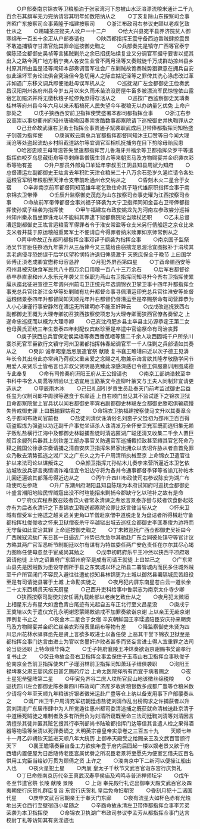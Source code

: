 <!-- { "loadSidebar": true } -->
　　○户部奏南京锦衣等卫粮船泊于张家湾河下忽被山水泛溢漂流粮米通计二千九百余石其旗军无力完纳请容其明年如数陪纳从之
　　○丁亥复除山东按察司佥事齐昭广东按察司佥事黄隆于福建按察司
　　○浙江布政司右参议史颐以老疾乞致仕从之
　　○赐辅圣庄懿夫人坟户一十二户
　　○给大兴县宛平县养济院贫人御寒绵布一百五十余疋从户部奏请也
　　○陕西都指挥王震守备西边番贼肆掠震畏不敢追捕镇守甘肃官劾其罪命巡按御史鞫之
　　○兵部奏先是镇守广西等官泰宁侯陈泾佥都御史吴祯等言猺贼剿杀之余已招抚陆续复业又分调官军据守要害以扼其出入之路今两广地方稍宁夷人各安生业曾不两月泾等又奏贼徒千万成群劫掠州县乡村原其所由盖是泾等闻知本部奏调官军往会广东剿贼故诡奏贼势猖獗意在拥兵自安似此沮坏军务论法俱合究治但今急切用人之际宜姑记泾等之罪俾其洗心涤虑改过革非如遇广东移文调兵即便驰赴毋误军机从之
　　○巡抚湖广左佥都御史王俭奏武昌汉阳荆州各府州县今岁五月以来久雨禾苗渰没房屋牛畜多被漂流军民惊惶依山露宿乞加赈济并将无徵秋粮子粒停免庶得存活从之
　　○巡按广西监察御史吴璘奏桂林等府州县今年六月以来禾稻槁死人民失望今年税粮无以办纳量乞优免  上命户部处之
　　○戊子狭西西安前卫指挥使樊盛署本都司都指挥佥事
　　○浙江右参议高崇以事挞衢州府知州唐瑜瑜因奏崇贪酷数事都察院请下巡按御史并执鞫罪从之
　　○己丑命故武骧右卫勇士指挥佥事贾通子斌袭职武成后卫带俸都指挥同知杨盛子钊袭为指挥使
　　○庚寅敕云南总兵官都指挥都督同知沐王□赞等曰今闻大理澜沧等处盗起流劫乡村阻截道路尔等宜调官军相机抚捕务在目下剪除毋贻民患
　　○哈密忠顺王母弩温答失里遣都指挥苦儿鲁海牙并福余等卫都指挥朵罗干等遣指挥伯咬歹乌思藏街舟等寺剌麻番僧簇生领占等来朝贡马及方物赐宴并金织袭衣彩币等物有差
　　○升户部员外郎角□羊延年李叔玉江阴县知县周斌为知府
　　○总督漕运左副都御史王竑言去年积贮天津仓粮米二十八万余石恐岁久浥烂请令各处运粮官军明年粮船至天津仓支带前赴通州仓交纳从之
　　○昏刻木火二星合于女宿
　　○辛卯南京前军都督同知范雄年老乞致仕命其子瑄代雄原职指挥佥事于南京锦衣卫带俸
　　○壬辰升监察御史茂彪为山东按察司佥事史瓘为江西按察司佥事
　　○命故前军带俸都督佥事刘福子铎袭为大宁卫指挥同知金吾右卫带俸都指挥使孙斌子经袭为指挥使
　　○甲午福建左布政使姚龙先为河南左参政尝分巡裕州知州秦永昌坐罪诛龙以不能紏其罪逮下狱都察院论当赎杖还职
　　○乙未总督漕运副都御史王竑言运粮官军得罪者令于淮安常盈等仓支米另行倩船运之京仓比来支米者并载于原运粮船重累军士不便请自今得罪者纳米赎罪如京师常例从之
　　○丙申命故辽东都司都指挥佥事邓铎子纲袭为指挥佥事
　　○南京国子监祭酒吴节言臣任祭酒九年蒙升从三品俸今又三载给由窃揣宠恩渥洽宜图报补于涓埃其柰老病侵寻恐妨误于后学伏望矜悯特许退归俾感激于  天恩庶保全于晚节  上曰国学师傅正湏老成卿宜懋称毋容恳辞
　　○月犯外屏西第四星
　　○丁酉命赈西安等府州县被灾缺食军民共八十四万余口用粮一百八十三万余石
　　○后军右都督徐恭卒恭直隶和州人永乐元年袭父三保职为燕山右卫指挥同知寻升今吾右卫指挥使累扈从迤北征进宣德三年调兴州前屯卫正统元年选调锦衣卫掌卫事十四年升都指挥佥事充总兵官往浙江金华等处剿贼有功升都督佥事寻佩漕运印充总兵官往淮安等处督运粮储景泰四年升都督同知天顺元年升右都督仍督漕运至是卒赐祭命有司营葬恭为人小心谦谨行事安静然在漕运无所建明亦不能革奸弊云
　　○戊戌改巡抚狭西右副都御史王概为大理寺卿初召狭西按察使项忠为大理寺卿而狭西官僚各奏留之  上遂命忠巡抚而以概为大理寺卿
　　○己亥沈府肥乡县主卒县主沁源恭定王第二女也母黄氏正统三年生景泰四年封配仪宾赵珍至是卒遣中官谕祭命有司治丧葬
　　○庚子狭西总兵官保定侯梁瑶等奏西番苽咂等簇二千余人攻西固城千户所杀川寨杀死官军臣欲行文镇守河州卫署都指挥韩春起调官军一千人往剿之兵部请如其奏从之
　　○癸卯  诚孝昭皇后忌辰遣官祭  献陵  复书襄王瞻墡曰近以次子德王见潾年长令其出府此亦常典乃荷叔父重亲爱之念赐之礼物兼示诲言欲其隆孝敬励学问节用爱人亲贤乐士皆格言也非叔父贤明曷克臻此深感深感已令德王佩服嘉训用图成德专此奉复
　　○命有司修秦府汧阳王府从王公鏳请也
　　○南京工部纳诰敕至中书科中书舍人周暠等辨验以王诰宜用玉筯篆文今造柳叶篆文与王夫人同制非宜请更造从之
　　○甲辰雨木冰
　　○己巳礼部引岁贡生员赴奉天门前考监试御史吕益任玺为仪制司郎中周骙等邀食于东廊适  上自右顺门出见其不监试遂下之锦衣卫狱且命都察院堂上官具状以闻右都御史李宾右副都御史林聪左佥都御史滕昭俱输疏慢失告戒御史罪  上曰既输罪姑宥之
　　○命锦衣卫执福建按察使马文升以其奏章佥名于都司布政司官前也
　　○盐徒刘清伏诛清俗名刘奤子父铨初为邳州卫百百得窃盗鍜炼为强盗以功迁副千户事觉坐诬杀人诛清发万全怀安卫充军既而逃归集无赖子贩私盐横行江海中及都御史林聪捕盐徒时清逃匿湖广聪还清又收集二千余人置巨舰百余艘列兵器其上刻钦差工部办事官关防遇官军巡捕輙拒敌甚至縳其官乞死命乃释之魏国公徐承宗奏请捕之清自安庆卫指挥朱昇家出拥众以去诏许胁从者自首免罪众乃散去清势孤逃之湖广又之广东久之为千户周清所执械至京  上命锦衣卫遣官往护以来法司论以谋叛诛之
　　○朵颜卫指挥兀孙帖木儿奏孛来营所逼近本卫乞依边城牧放兵部言夷情谲诈难信宜令沿边守将为备并令通事都督季铎等省谕兀孙帖木儿回还遍谕其部落毋得近边从之
　　○丙午升四川布政使司右参议陈安为湖广布政使司左参政
　　○升广东潮州府潮阳县知县陈瑄为本府试知府时巡抚佥都御史叶盛言潮阳地险民悍贼寇出没不时瑄能招来剿捕今郡缺守乞以瑄补之故有是命
　　○宁府仪宾程焘数召妓者饮火者常永清谏之焘忿言景泰亦尝与妓者饮食卧起妓亦有为后者永清讦之下焘锦衣卫鞫送都察院论罪比妖言律当斩从之
　　○怀来卫城有僧受军士赂送之越关逃关吏角□羊僧赴京僧中道脱走复为盘诘者所得械赴守备都指挥杜俊俊收之怀来卫狱僧夜杀守卒越狱出城去巡抚佥都御史李匡奏俊为边将而无守备如此宜治其罪  上命巡按御史鞫之
　　○丁未敕巡抚广西佥都御史吴祯曰今广西贼寇流劫广东日甚一日逼近广州势已危急尔其驰赴广东会同彼处镇守等官计议方略其两广官军悉听节制朝廷以尔有谋有为特兹委任两广安危责任在尔尔其尽心竭力图称任使毋忽怠于宦成尚其勉之
　　○戊申初韩府乐平王冲烋以狭西平凉府艰窘请他徙  上许之诏置府广东韶州府至是成有司请王就徒  上曰姑已之
　　○广东灵山县先是因贼数为患设守御所于县之东筑城以环之所县二署皆城内而民多住城外贼至千户所官闭门不容民入避往往遭劫掠知县林锦更为土城以御然县署隔城民苦趋役至是有司请徙县署于土城  上命勘实徙之
　　○夜月犯内屏东南星苍白云一道长余二十丈东西横贯天棓天厨星
　　○己酉升吏科给事中鲁崇志为南京太仆寺少卿
　　○狭西按察司副使刘安任满九载赴部以老疾乞致仕从之
　　○夜月犯太微垣上相星东方有星大如盏色青白尾迹有光起自五车正北行至文昌星没
　　○庚戌宁王奠培以失于遣仪宾孔永明谢恩蒙赐敕谕戒不加罪奏欲诣京谢  上以亲王无赴京谢罪例复书止之
　　○夜金木二星合于女宿  辛亥朝鲜国王李瑈遣陪臣安庆孙来朝贡马及方物赐宴并金织纻丝袭衣彩叚表里绢布等物有差
　　○降监察御史朱贤为四川忠州花林水驿驿丞先是贤上言欲多取进士以备任使  上恶其干誉下锦衣卫狱至是都指挥佥事门达言由进士为官以贪墨奸诈败者甚多而贤妄言进士得人宜重罪之法司论当徒还职  上特命赎毕降之
　　○壬子韩府襄陵王冲炑奏欲诣京谢赐书奖谕孝行复书止之
　　○癸丑命故金吾右卫指挥佥事孟保住子玉燕山右卫指挥佥事耿俊子伦南京金吾前卫指挥使朱广子瑾羽林前卫指挥同知萧珏子缙俱袭职
　　○洵阳王禄埤奏父肃王婴风疾日甚乞赐药疗治  上命太医院择所有而宜于病者赐之
　　○夜土星犯垒璧阵第二星
　　○甲寅免齐谷二庶人坟所官民山地该徵丝绵税粮
　　○巡抚四川左佥都御史陈泰奏四川布政司广济库岁收折粮银数多成都广豊等仓粮米数少请将今年至天顺九年粮该折银者徵米运赴广豊等仓上纳以备支用事下户部覆奏从之
　　○谪广州卫千户周清充军初朝廷虑盐徒刘清作乱出榜购求之许捕获者以升赏刘清走广东居市肆中为人所觉遁往惠州都司委清追捕之既获就命清械送赴京清于中道棰死贼徒之难制者及多有所赍负为刘清所窥既至命三法司廷鞫刘清等刘清因言清擅杀其徒并匿其赃乞搜其行李刑部尚书陆瑜都指挥门达等信其言遣人检之果得酒器等物瑜等坐清以死罪奏谪之
大明英宗睿皇帝实录卷之三百五十九
　　天顺七年十一月乙卯朔钦天监进天顺八年大统历  上御奉天殿受之给赐亲王及文武百官颁行天下
　　○襄王瞻墡奏臣自备工力欲俟年豊于府内后园起一楼以娱老景又欲于府西墙内置便屋为日后随侍老臣宫属优餋之所况臣老景将至愿先为便室乞借夫匠百名供用工完臣当给钞万贯为顾倩之资  上许之
　　○浚南京中下二新河以便操江船出入也
　　○夜火星犯土星
　　○丙辰  皇太子千秋节文武百官诣东宫行庆贺礼
　　○丁巳命修南京历代帝王真武汉寿亭侯庙及鸡鸣寺普济禅师坛宇
　　○戊午冬至节遣官祭  长陵  献陵  景陵
　　○  上诣  奉先殿行礼讫出御奉天殿文武百官及四夷朝使行庆贺礼群臣复诣  东宫行庆贺礼  皇后免命妇朝贺
　　○昏刻月犯十二诸国代星
　　○庚申文武百官朝亲王于奉天门东廊
　　○夜有流星大如杯色赤有光烛地出天仓西行至壁宿四小星随之
　　○辛酉命故永清左卫带俸都指挥佥事李芳弟荣袭为本卫指挥使
　　○命锦衣卫执湖广布政司参议李孟芳从都指挥佥事门达言校尉丁礼等访知其有贪淫迹也
